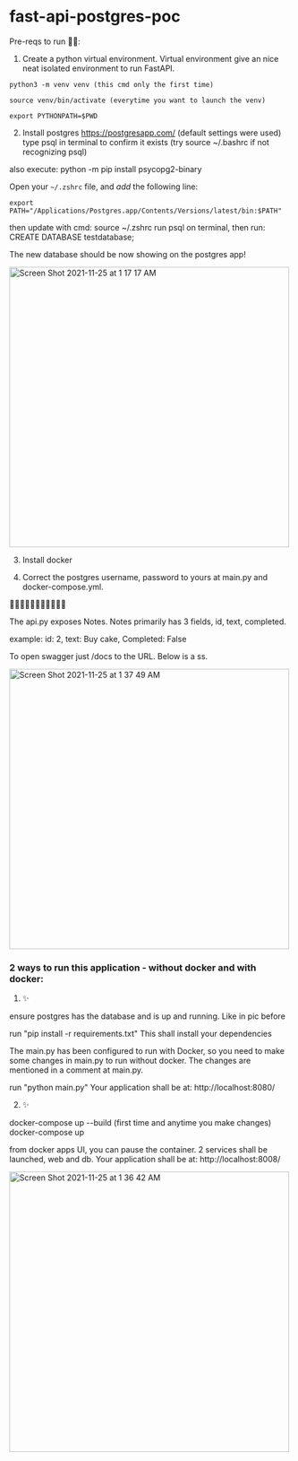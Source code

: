 # fast-api-postgres-poc
Pre-reqs to run 👩‍💻:
1. Create a python virtual environment. Virtual environment give an nice neat isolated environment to run FastAPI.
```
python3 -m venv venv (this cmd only the first time)

source venv/bin/activate (everytime you want to launch the venv)

export PYTHONPATH=$PWD
```
2. Install postgres
https://postgresapp.com/ (default settings were used)
type psql in terminal to confirm it exists (try source ~/.bashrc if not recognizing psql)

also execute:
python -m pip install psycopg2-binary

Open your `~/.zshrc` file, and *add* the following line:
```
export PATH="/Applications/Postgres.app/Contents/Versions/latest/bin:$PATH"
```
then update with cmd: source ~/.zshrc
run psql on terminal, then run:
CREATE DATABASE testdatabase;

The new database should be now showing on the postgres app!

<img width="500" alt="Screen Shot 2021-11-25 at 1 17 17 AM" src="https://user-images.githubusercontent.com/33057640/143413821-e043fa23-a5df-439e-bb90-cc5f51fb93d5.png">

3. Install docker

4. Correct the postgres username, password to yours at main.py and docker-compose.yml.

👾👾👾👾👾👾👾👾👾👾👾


The api.py exposes Notes. Notes primarily has 3 fields, id, text, completed.

example: id: 2, text: Buy cake, Completed: False

To open swagger just /docs to the URL. Below is a ss.

<img width="500" alt="Screen Shot 2021-11-25 at 1 37 49 AM" src="https://user-images.githubusercontent.com/33057640/143417018-9b7f6444-1c00-4a3f-abcb-a314bc35ce94.png">

<h3>2 ways to run this application - without docker and with docker:</h3>

1. ✨

ensure postgres has the database and is up and running. Like in pic before

run "pip install -r requirements.txt" This shall install your dependencies

The main.py has been configured to run with Docker, so you need to make some changes in main.py to run without docker. The changes are mentioned in a comment at main.py.

run "python main.py"
Your application shall be at: http://localhost:8080/

2. ✨

docker-compose up --build (first time and anytime you make changes)
docker-compose up 

from docker apps UI, you can pause the container. 2 services shall be launched, web and db.
Your application shall be at: http://localhost:8008/ 


<img width="500" alt="Screen Shot 2021-11-25 at 1 36 42 AM" src="https://user-images.githubusercontent.com/33057640/143416880-48d2d947-d5a3-44f2-aa29-546e9ffd36f8.png">


